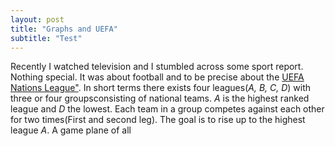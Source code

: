 ```yaml
---
layout: post
title: "Graphs and UEFA"
subtitle: "Test"
---
```


Recently I watched television and I stumbled across some sport report. Nothing special. It was about football and to be precise about the
<a href="https://www.uefa.com/uefanationsleague/">UEFA Nations League"<a/>. In short terms there exists four leagues(<i>A, B, C, D</i>) with three or four
groupsconsisting of national teams. <i>A</i> is the highest ranked league and <i>D</i> the lowest. Each team in a group competes against each other for
two times(First and second leg). The goal is to rise up to the highest league <i>A</i>.
A game plane of all
